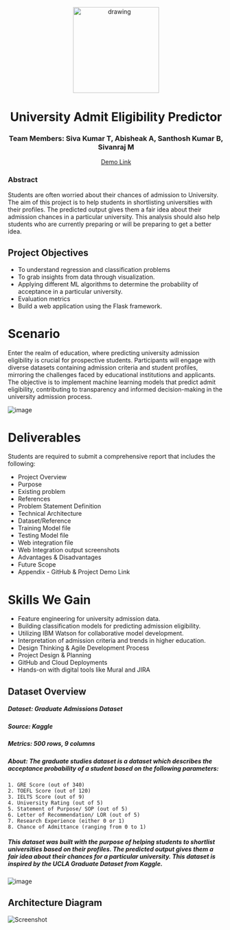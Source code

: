 <div align="center">
  <img src="https://upload.wikimedia.org/wikipedia/commons/5/51/IBM_logo.svg"  align="center" alt="drawing" width="200" />
  <br/>
   <h1>University Admit Eligibility Predictor</h1>
   <h3>Team Members: Siva Kumar T, Abisheak A, Santhosh Kumar B, Sivanraj M </h3>
   
   <a href="https://github.com/sivatsk26/University-Admit-Eligibility-Predictor/blob/811c51c8f119bb6509e4fe5d52a86c63833bdedc/Demo.mp4">Demo Link</a>
</div>

### Abstract
Students are often worried about their chances of admission to University. The aim of this project is to help students in shortlisting universities with their profiles. The predicted output gives them a fair idea about their admission chances in a particular university. This analysis should also help students who are currently preparing or will be preparing to get a better idea.

## Project Objectives
- To understand regression and classification problems
- To grab insights from data through visualization.
- Applying different ML algorithms to determine the probability of acceptance in a particular university.
- Evaluation metrics
- Build a web application using the Flask framework.

# Scenario

Enter the realm of education, where predicting university admission eligibility is crucial for prospective students. Participants will engage with diverse datasets containing admission criteria and student profiles, mirroring the challenges faced by educational institutions and applicants. The objective is to implement machine learning models that predict admit eligibility, contributing to transparency and informed decision-making in the university admission process.

![image](https://github.com/sivatsk26/University-Admit-Eligibility-Predictor/assets/113326467/91d676c2-575c-49c7-8be7-c664786ec24a)

# Deliverables

Students are required to submit a comprehensive report that includes the following:

* Project Overview
* Purpose
* Existing problem
* References
* Problem Statement Definition
* Technical Architecture
* Dataset/Reference
* Training Model file
* Testing Model file
* Web integration file
* Web Integration output screenshots
* Advantages & Disadvantages
* Future Scope
* Appendix - GitHub & Project Demo Link

# Skills We Gain

* Feature engineering for university admission data.
* Building classification models for predicting admission eligibility.
* Utilizing IBM Watson for collaborative model development.
* Interpretation of admission criteria and trends in higher education.
* Design Thinking & Agile Development Process
* Project Design & Planning
* GitHub and Cloud Deployments
* Hands-on with digital tools like Mural and JIRA

## Dataset Overview
##### Dataset: Graduate Admissions Dataset
##### Source: Kaggle
##### Metrics: 500 rows, 9 columns
##### About: The graduate studies dataset is a dataset which describes the acceptance probability of a student based on the following parameters:

    1. GRE Score (out of 340)
    2. TOEFL Score (out of 120)
    3. IELTS Score (out of 9)
    4. University Rating (out of 5)
    5. Statement of Purpose/ SOP (out of 5)
    6. Letter of Recommendation/ LOR (out of 5)
    7. Research Experience (either 0 or 1)
    8. Chance of Admittance (ranging from 0 to 1)
##### This dataset was built with the purpose of helping students to shortlist universities based on their profiles. The predicted output gives them a fair idea about their chances for a particular university. This dataset is inspired by the UCLA Graduate Dataset from Kaggle.

![image](https://user-images.githubusercontent.com/56193559/144716931-b45284e8-def0-4196-9764-114ea42352f0.png)


## Architecture Diagram
![Screenshot](https://github.com/skrishnan2001/University-Admit-Eligibility-Predictor/blob/master/Images/UAEP_Architecture.png)
